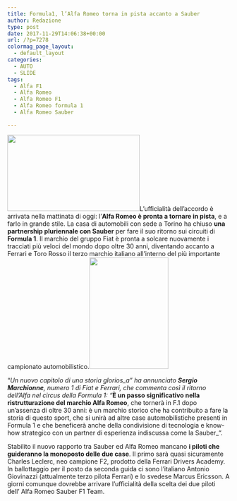 ```yaml
---
title: Formula1, l’Alfa Romeo torna in pista accanto a Sauber
author: Redazione
type: post
date: 2017-11-29T14:06:38+00:00
url: /?p=7278
colormag_page_layout:
  - default_layout
categories:
  - AUTO
  - SLIDE
tags:
  - Alfa F1
  - Alfa Romeo
  - Alfa Romeo F1
  - Alfa Romeo formula 1
  - Alfa Romeo Sauber

---
```

<img decoding="async" loading="lazy" class="size-medium wp-image-7281 alignleft" src="https://progressonline.it/wp-content/uploads/2017/11/1280px-Alfa_Romeo_F1_32337384733-300x173.jpg" alt="" width="300" height="173" />L&#8217;ufficialità dell&#8217;accordo è arrivata nella mattinata di oggi: l&#8217;**Alfa Romeo è pronta a tornare in pista**, e a farlo in grande stile. La casa di automobili con sede a Torino ha chiuso **una partnership pluriennale con Sauber** per fare il suo ritorno sui circuiti di **Formula 1**. Il marchio del gruppo Fiat è pronta a solcare nuovamente i tracciati più veloci del mondo dopo oltre 30 anni, diventando accanto a Ferrari e Toro Rosso il terzo marchio italiano all&#8217;interno del più importante campionato automobilistico.<img decoding="async" loading="lazy" class="alignnone  wp-image-7279 alignright" src="https://progressonline.it/wp-content/uploads/2017/11/SERGIO_MARCHIONNE-200x300.jpg" alt="" width="179" height="253" />

&#8220;_Un nuovo capitolo di una storia glorios_a&#8221; ha annunciato **Sergio Marchionne**, numero 1 di Fiat e Ferrari, che commenta così il ritorno dell&#8217;Alfa nel circus della Formula 1: &#8220;_**È un passo significativo nella ristrutturazione del marchio Alfa Romeo**, che tornerà in F.1 dopo un&#8217;assenza di oltre 30 anni: è un marchio storico che ha contribuito a fare la storia di questo sport, che si unirà ad altre case automobilistiche presenti in Formula 1 e che beneficerà anche della condivisione di tecnologia e know-how strategico con un partner di esperienza indiscussa come la Sauber_&#8220;.

Stabilito il nuovo rapporto tra Sauber ed Alfa Romeo mancano **i piloti che guideranno la monoposto delle due case**. Il primo sarà quasi sicuramente Charles Leclerc, neo campione F2, prodotto della Ferrari Drivers Academy. In ballottaggio per il posto da seconda guida ci sono l&#8217;italiano Antonio Giovinazzi (attualmente terzo pilota Ferrari) e lo svedese Marcus Ericsson. A giorni comunque dovrebbe arrivare l&#8217;ufficialità della scelta dei due piloti dell&#8217; Alfa Romeo Sauber F1 Team.